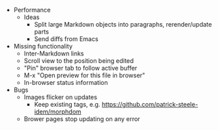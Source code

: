 - Performance
  - Ideas
    - Split large Markdown objects into paragraphs, rerender/update parts
    - Send diffs from Emacs
- Missing functionality
  - Inter-Markdown links
  - Scroll view to the position being edited
  - "Pin" browser tab to follow active buffer
  - M-x "Open preview for this file in browser"
  - In-browser status information
- Bugs
  - Images flicker on updates
    - Keep existing tags, e.g. https://github.com/patrick-steele-idem/morphdom
  - Brower pages stop updating on any error
